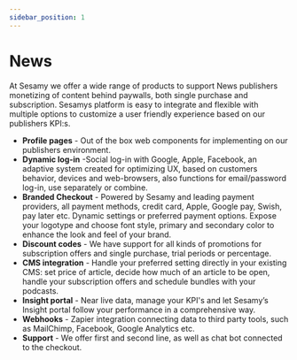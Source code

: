 ```yaml
---
sidebar_position: 1
---
```


# News

At Sesamy we offer a wide range of products to support News publishers monetizing of content behind paywalls, both single purchase and subscription. Sesamys platform is easy to integrate and flexible with multiple options to customize a user friendly experience based on our publishers KPI:s.

- **Profile pages** - Out of the box web components for implementing on our publishers environment.
- **Dynamic log-in** -Social log-in with Google, Apple, Facebook, an adaptive system created for optimizing UX, based on customers behavior, devices and web-browsers, also functions for email/password log-in, use separately or combine.
- **Branded Checkout** - Powered by Sesamy and leading payment providers, all payment methods, credit card, Apple, Google pay, Swish, pay later etc. Dynamic settings or preferred payment options. Expose your logotype and choose font style, primary and secondary color to enhance the look and feel of your brand.
- **Discount codes** - We have support for all kinds of promotions for subscription offers and single purchase, trial periods or percentage.
- **CMS integration** - Handle your preferred setting directly in your existing CMS: set price of article, decide how much of an article to be open, handle your subscription offers and schedule bundles with your podcasts.
- **Insight portal** - Near live data, manage your KPI's and let Sesamy’s Insight portal follow your performance in a comprehensive way.
- **Webhooks** - Zapier integration connecting data to third party tools, such as MailChimp, Facebook, Google Analytics etc.
- **Support** - We offer first and second line, as well as chat bot connected to the checkout.
